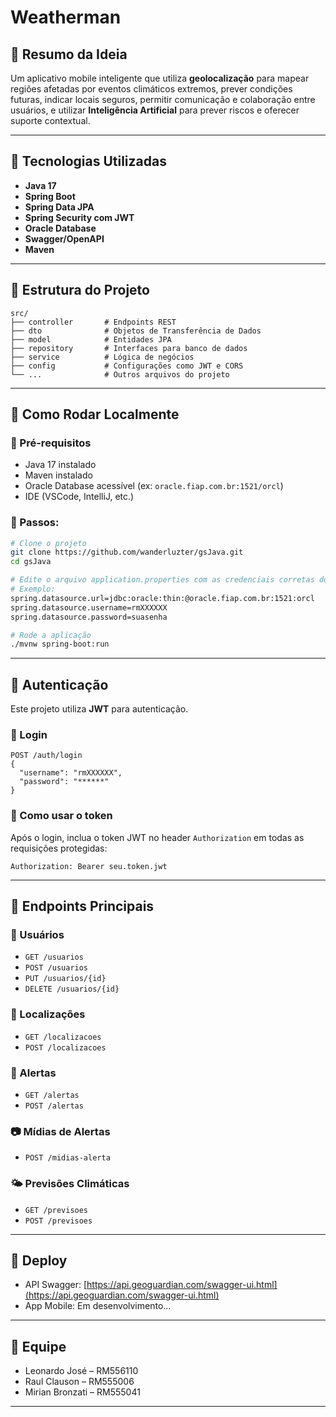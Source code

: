 
# Weatherman

## 📲 **Resumo da Ideia**

Um aplicativo mobile inteligente que utiliza **geolocalização** para mapear regiões afetadas por eventos climáticos extremos, prever condições futuras, indicar locais seguros, permitir comunicação e colaboração entre usuários, e utilizar **Inteligência Artificial** para prever riscos e oferecer suporte contextual.

---

## 🚀 Tecnologias Utilizadas

- **Java 17**
- **Spring Boot**
- **Spring Data JPA**
- **Spring Security com JWT**
- **Oracle Database**
- **Swagger/OpenAPI**
- **Maven**

---

## 📁 Estrutura do Projeto

```
src/
├── controller       # Endpoints REST
├── dto              # Objetos de Transferência de Dados
├── model            # Entidades JPA
├── repository       # Interfaces para banco de dados
├── service          # Lógica de negócios
├── config           # Configurações como JWT e CORS
└── ...              # Outros arquivos do projeto
```

---

## 🧪 Como Rodar Localmente

### 🔧 Pré-requisitos

- Java 17 instalado
- Maven instalado
- Oracle Database acessível (ex: `oracle.fiap.com.br:1521/orcl`)
- IDE (VSCode, IntelliJ, etc.)

### 🚦 Passos:

```bash
# Clone o projeto
git clone https://github.com/wanderluzter/gsJava.git
cd gsJava

# Edite o arquivo application.properties com as credenciais corretas do Oracle DB
# Exemplo:
spring.datasource.url=jdbc:oracle:thin:@oracle.fiap.com.br:1521:orcl
spring.datasource.username=rmXXXXXX
spring.datasource.password=suasenha

# Rode a aplicação
./mvnw spring-boot:run
```

---

## 🔐 Autenticação

Este projeto utiliza **JWT** para autenticação.

### 📌 Login

```
POST /auth/login
{
  "username": "rmXXXXXX",
  "password": "******"
}
```

### 🔐 Como usar o token

Após o login, inclua o token JWT no header `Authorization` em todas as requisições protegidas:

```
Authorization: Bearer seu.token.jwt
```

---

## 🧭 Endpoints Principais

### 👤 Usuários
- `GET /usuarios`
- `POST /usuarios`
- `PUT /usuarios/{id}`
- `DELETE /usuarios/{id}`

### 📍 Localizações
- `GET /localizacoes`
- `POST /localizacoes`

### 🚨 Alertas
- `GET /alertas`
- `POST /alertas`

### 📷 Mídias de Alertas
- `POST /midias-alerta`

### 🌤️ Previsões Climáticas
- `GET /previsoes`
- `POST /previsoes`

---

## 🔗 Deploy

- API Swagger: [https://api.geoguardian.com/swagger-ui.html](https://api.geoguardian.com/swagger-ui.html)
- App Mobile: Em desenvolvimento...

---

## 👥 Equipe

- Leonardo José – RM556110
- Raul Clauson – RM555006
- Mirian Bronzati – RM555041

---
